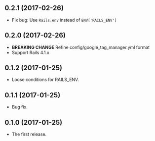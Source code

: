## 0.2.1 (2017-02-26)

- Fix bug: Use `Rails.env` instead of `ENV['RAILS_ENV']`

## 0.2.0 (2017-02-26)

- __BREAKING CHANGE__ Refine config/google_tag_manager.yml format
- Support Rails 4.1.x

## 0.1.2 (2017-01-25)

- Loose conditions for RAILS_ENV.

## 0.1.1 (2017-01-25)

- Bug fix.

## 0.1.0 (2017-01-25)

- The first release.
